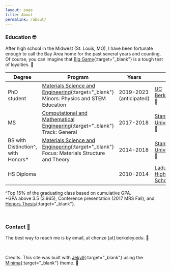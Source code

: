 ```yaml
---
layout: page
title: About
permalink: /about/
---
```


### Education 🤓

After high school in the Midwest (St. Louis, MO), I have been fortunate enough to call the Bay Area home for the past several years and counting. Of course, you can imagine that [Big Game](https://en.wikipedia.org/wiki/Big_Game_(American_football)){:target="_blank"} is a tough test of loyalties. 🏈

| Degree | Program | Years | Institution |
| --- | --- | --- | --- |
| PhD student | [Materials Science and Engineering](https://www.mse.berkeley.edu/){:target="_blank"}<br>Minors: Physics and STEM Education | 2019-2023<br>(anticipated) | [UC Berkeley](https://www.berkeley.edu){:target="_blank"} 🐻 |
| MS | [Computational and Mathematical Engineering](https://icme.stanford.edu/){:target="_blank"}<br>Track: General | 2017-2018 | [Stanford University](https://www.stanford.edu){:target="_blank"} 🌴 |
| BS with Distinction^,<br>with Honors* | [Materials Science and Engineering](https://mse.stanford.edu){:target="_blank"}<br>Focus: Materials Structure and Theory | 2014-2018 | [Stanford University](https://www.stanford.edu){:target="_blank"} 🌴 |
| HS Diploma | | 2010-2014 | [Ladue Horton Watkins<br>High School](https://lhwhs.ladueschools.net/){:target="_blank"} 🐏 |    

^Top 15% of the graduating class based on cumulative GPA.  
\*GPA above 3.5 (3.965), Conference presentation (2017 MRS Fall), and [Honors Thesis](https://purl.stanford.edu/wq607fn0442){:target="_blank"}.

<br> 

### Contact 📱

The best way to reach me is by email, at chenze [at] berkeley.edu. 📧

<br>

Credits: This site was built with [Jekyll](https://jekyllrb.com/){:target="_blank"} using the [Minima](https://github.com/jekyll/minima){:target="_blank"} theme. 🤍